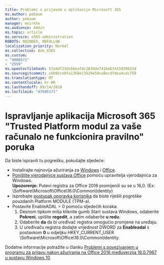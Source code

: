 ```yaml
---
title: Problemi s prijavom u aplikacije Microsoft 365
ms.author: pebaum
author: pebaum
manager: mnirkhe
ms.audience: Admin
ms.topic: article
ms.service: o365-administration
ROBOTS: NOINDEX, NOFOLLOW
localization_priority: Normal
ms.collection: Adm_O365
ms.custom:
- "9000571"
- "2559"
ms.openlocfilehash: 57a4df23dc66eaf4c283dde741be6f415939633d
ms.sourcegitcommit: c6692ce0fa1358ec3529e59ca0ecdfdea4cdc759
ms.translationtype: MT
ms.contentlocale: hr-HR
ms.lasthandoff: 09/14/2020
ms.locfileid: "47695171"
---
```

# <a name="fixing-the-microsoft-365-apps-your-computers-trusted-platform-module-is-not-functioning-properly-message"></a>Ispravljanje aplikacija Microsoft 365 "Trusted Platform modul za vaše računalo ne funkcionira pravilno" poruka

Da biste ispravili tu pogrešku, pokušajte sljedeće:

- Instalirajte najnovija ažuriranja za [Windows](https://support.microsoft.com/help/4027667/windows-10-update) i [Office](https://support.office.com/article/update-office-and-your-computer-with-microsoft-update-2ab296f3-7f03-43a2-8e50-46de917611c5).
- [Poništite vjerodajnice sustava Office](https://docs.microsoft.com/eoffice/troubleshoot/error-messages/another-account-already-signed-in#step-3-clear-cached-credentials-on-the-computer) pomoću upravitelja vjerodajnica za Windows.<br/>
    **Upozorenje:** Putevi registra za Office 2016 promijenili su se u 16,0. (Ex: \Software\Microsoft\Office\16.0\Common\Identity\)
- Isprobajte [postupak oporavka korisnika](https://docs.microsoft.com/office365/troubleshoot/administration/connection-issue-when-sign-in-office-2016#symptom-2) da biste riješili pogreške pouzdanih Platform MODULE (TPM-a).
- Postavite EnableADAL = 0 pomoću sljedećih koraka:  
    1. Desnom tipkom miša kliknite gumb Start sustava Windows, odaberite **Pokreni**, upišite **regedit**, a zatim odaberite **u redu**.
    2. Odaberite **da** da bi uređivač registra omogućio promjene na uređaju.
    3. U uređivaču registra dodajte vrijednost DWORD za **Enableadal** s postavkom **0** u odjeljku HKEY_CURRENT_USER \Software\Microsoft\Office\16.0\Common\Identity.

Dodatne informacije potražite u članku [Problemi s povezivanjem u programu za prijavu nakon ažuriranja na Office 2016 međuverzija 16.0.7967 u sustavu Windows 10](https://docs.microsoft.com/office365/troubleshoot/administration/connection-issue-when-sign-in-office-2016).